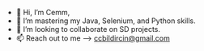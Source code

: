 - 👋 Hi, I’m Cemm,
- 👀 I’m mastering my Java, Selenium, and Python skills.
- 💞️ I’m looking to collaborate on SD projects.
- 📫 Reach out to me --> ccbildircin@gmail.com

<!---
CemilBildircin/CemilBildircin is a ✨ special ✨ repository because its `README.md` (this file) appears on your GitHub profile.
You can click the Preview link to take a look at your changes.
--->
